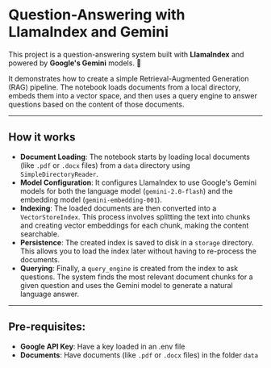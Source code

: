 # Question-Answering with LlamaIndex and Gemini

This project is a question-answering system built with **LlamaIndex** and powered by **Google's Gemini** models. 🤖

It demonstrates how to create a simple Retrieval-Augmented Generation (RAG) pipeline. The notebook loads documents from a local directory, embeds them into a vector space, and then uses a query engine to answer questions based on the content of those documents.

***

## How it works

* **Document Loading**: The notebook starts by loading local documents (like `.pdf` or `.docx` files) from a `data` directory using `SimpleDirectoryReader`.
* **Model Configuration**: It configures LlamaIndex to use Google's Gemini models for both the language model (`gemini-2.0-flash`) and the embedding model (`gemini-embedding-001`).
* **Indexing**: The loaded documents are then converted into a `VectorStoreIndex`. This process involves splitting the text into chunks and creating vector embeddings for each chunk, making the content searchable.
* **Persistence**: The created index is saved to disk in a `storage` directory. This allows you to load the index later without having to re-process the documents.
* **Querying**: Finally, a `query_engine` is created from the index to ask questions. The system finds the most relevant document chunks for a given question and uses the Gemini model to generate a natural language answer.

***

## Pre-requisites:
* **Google API Key**: Have a key loaded in an .env file
* **Documents**: Have documents (like `.pdf` or `.docx` files) in the folder `data`

